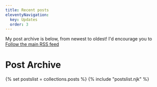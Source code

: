 ```yaml
---
title: Recent posts
eleventyNavigation:
  key: Updates
  order: 3
---
```


My post archive is below, from newest to oldest! I'd encourage you to <a href="/feed.xml">Follow the main RSS feed</a>

<h1>Post Archive</h1>

{% set postslist = collections.posts %}
{% include "postslist.njk" %}